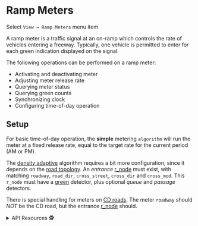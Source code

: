 # Ramp Meters

Select `View ➔ Ramp Meters` menu item

A ramp meter is a traffic signal at an on-ramp which controls the rate of
vehicles entering a freeway.  Typically, one vehicle is permitted to enter for
each green indication displayed on the signal.

The following operations can be performed on a ramp meter:

* Activating and deactivating meter
* Adjusting meter release rate
* Querying meter status
* Querying green counts
* Synchronizing clock
* Configuring time-of-day operation

## Setup

For basic time-of-day operation, the **simple** metering `algorithm` will run
the meter at a fixed release rate, equal to the target rate for the current
period (AM or PM).

The [density adaptive] algorithm requires a bit more configuration, since it
depends on the [road topology].  An _entrance_ [r_node] must exist, with
matching `roadway`, `road_dir`, `cross_street`, `cross_dir` and `cross_mod`.
This `r_node` must have a [green] detector, plus optional _queue_ and
_passage_ detectors.

There is special handling for meters on [CD roads].  The meter `roadway`
should _NOT_ be the CD road, but the entrance [r_node] should.

<details>
<summary>API Resources 🕵️ </summary>

* `iris/api/ramp_meter` (primary)
* `iris/api/ramp_meter/{name}`

| Access       | Primary               | Secondary                        |
|--------------|-----------------------|----------------------------------|
| 👁️  View      | name, location, fault | geo\_loc                         |
| 👉 Operate   |                       | m\_lock, rate                    |
| 💡 Manage    | notes                 | storage, max\_wait, algorithm, am\_target, pm\_target |
| 🔧 Configure | controller            | pin, meter\_type, beacon, preset |

</details>


[CD roads]: road_topology.html#r_node-transitions
[density adaptive]: density_adaptive.html
[green]: vehicle_detection.html#lane-type
[r_node]: road_topology.html#r_nodes
[road topology]: road_topology.html
